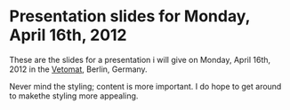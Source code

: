
# Presentation slides for Monday, April 16th, 2012

These are the slides for a presentation i will give on Monday, April 16th, 2012 in the
[Vetomat](http://wp.vetomat.net), Berlin, Germany.

Never mind the styling; content is more important. I do hope to get around to makethe styling more
appealing.

